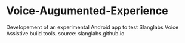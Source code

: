 # Voice-Augumented-Experience

Developement of an experimental Android app to test Slanglabs Voice Assistive build tools.
source: slanglabs.github.io
